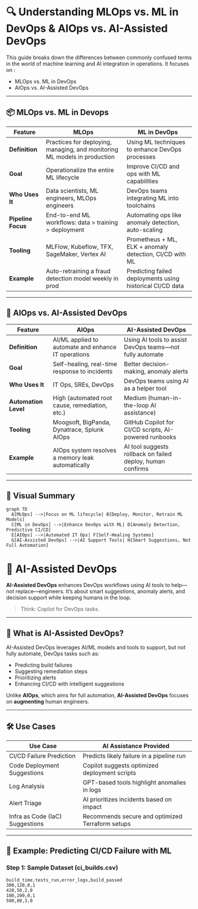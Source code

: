 # 🔍 Understanding MLOps vs. ML in DevOps & AIOps vs. AI-Assisted DevOps

This guide breaks down the differences between commonly confused terms in the world of machine learning and AI integration in operations. It focuses on :

- MLOps vs. ML in DevOps
- AIOps vs. AI-Assisted DevOps

---

## 📦 MLOps vs. ML in Devops

| Feature             | **MLOps**                                                  | **ML in DevOps**                                           |
|---------------------|-------------------------------------------------------------|-------------------------------------------------------------|
| **Definition**      | Practices for deploying, managing, and monitoring ML models in production | Using ML techniques to enhance DevOps processes             |
| **Goal**            | Operationalize the entire ML lifecycle                      | Improve CI/CD and ops with ML capabilities                  |
| **Who Uses It**     | Data scientists, ML engineers, MLOps engineers              | DevOps teams integrating ML into toolchains                 |
| **Pipeline Focus**  | End-to-end ML workflows: data > training > deployment       | Automating ops like anomaly detection, auto-scaling         |
| **Tooling**         | MLFlow, Kubeflow, TFX, SageMaker, Vertex AI                 | Prometheus + ML, ELK + anomaly detection, CI/CD with ML     |
| **Example**         | Auto-retraining a fraud detection model weekly in prod      | Predicting failed deployments using historical CI/CD data   |

---

## 🤖 AIOps vs. AI-Assisted DevOps

| Feature             | **AIOps**                                                   | **AI-Assisted DevOps**                                     |
|---------------------|-------------------------------------------------------------|-------------------------------------------------------------|
| **Definition**      | AI/ML applied to automate and enhance IT operations         | Using AI tools to assist DevOps teams—not fully automate    |
| **Goal**            | Self-healing, real-time response to incidents               | Better decision-making, anomaly alerts                      |
| **Who Uses It**     | IT Ops, SREs, DevOps                                         | DevOps teams using AI as a helper tool                      |
| **Automation Level**| High (automated root cause, remediation, etc.)              | Medium (human-in-the-loop AI assistance)                   |
| **Tooling**         | Moogsoft, BigPanda, Dynatrace, Splunk AIOps                 | GitHub Copilot for CI/CD scripts, AI-powered runbooks       |
| **Example**         | AIOps system resolves a memory leak automatically           | AI tool suggests rollback on failed deploy, human confirms  |

---

## 🧠 Visual Summary

```mermaid
graph TD
  A[MLOps] -->|Focus on ML lifecycle| B[Deploy, Monitor, Retrain ML Models]
  C[ML in DevOps] -->|Enhance DevOps with ML| D[Anomaly Detection, Predictive CI/CD]
  E[AIOps] -->|Automated IT Ops| F[Self-Healing Systems]
  G[AI-Assisted DevOps] -->|AI Support Tools| H[Smart Suggestions, Not Full Automation]
```

# 🤖 AI-Assisted DevOps

**AI-Assisted DevOps** enhances DevOps workflows using AI tools to help—not replace—engineers. It’s about smart suggestions, anomaly alerts, and decision support while keeping humans in the loop.

> Think: Copilot for DevOps tasks.

---

## 📘 What is AI-Assisted DevOps?

AI-Assisted DevOps leverages AI/ML models and tools to support, but not fully automate, DevOps tasks such as:

- Predicting build failures
- Suggesting remediation steps
- Prioritizing alerts
- Enhancing CI/CD with intelligent suggestions

Unlike **AIOps**, which aims for full automation, **AI-Assisted DevOps** focuses on **augmenting** human engineers.

---

## 🛠 Use Cases

| Use Case                          | AI Assistance Provided                            |
|----------------------------------|---------------------------------------------------|
| CI/CD Failure Prediction         | Predicts likely failure in a pipeline run         |
| Code Deployment Suggestions      | Copilot suggests optimized deployment scripts     |
| Log Analysis                     | GPT-based tools highlight anomalies in logs       |
| Alert Triage                     | AI prioritizes incidents based on impact          |
| Infra as Code (IaC) Suggestions | Recommends secure and optimized Terraform setups |

---

## 🧪 Example: Predicting CI/CD Failure with ML

### Step 1: Sample Dataset (ci_builds.csv)

```csv
build_time,tests_run,error_logs,build_passed
300,120,0,1
420,50,2,0
180,200,0,1
500,80,3,0
